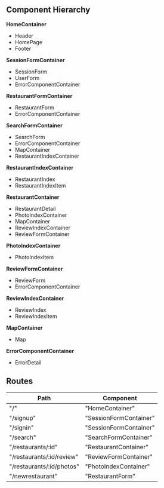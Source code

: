 ## Component Hierarchy

**HomeContainer**
 - Header
 - HomePage
 - Footer

**SessionFormContainer**
 - SessionForm
 - UserForm
 - ErrorComponentContainer

**RestaurantFormContainer**
 - RestaurantForm
 - ErrorComponentContainer

**SearchFormContainer**
 - SearchForm
 - ErrorComponentContainer
 - MapContainer
 - RestaurantIndexContainer

**RestaurantIndexContainer**
 - RestaurantIndex
 - RestaurantIndexItem

**RestaurantContainer**
 - RestaurantDetail
 - PhotoIndexContainer
 - MapContainer
 - ReviewIndexContainer
 - ReviewFormContainer

**PhotoIndexContainer**
 - PhotoIndexItem

**ReviewFormContainer**
 - ReviewForm
 - ErrorComponentContainer

**ReviewIndexContainer**
 - ReviewIndex
 - ReviewIndexItem

**MapContainer**
 - Map

**ErrorComponentContainer**
 - ErrorDetail

 ## Routes

 |Path   | Component   |
 |-------|-------------|
 | "/" | "HomeContainer"|
 | "/signup" | "SessionFormContainer" |
 | "/signin" | "SessionFormContainer" |
 | "/search"  | "SearchFormContainer"|
 | "/restaurants/:id" | "RestaurantContainer" |
 | "/restaurants/:id/review" | "ReviewFormContainer"|
 | "/restaurants/:id/photos" | "PhotoIndexContainer"|
 | "/newrestaurant" | "RestaurantForm" |
